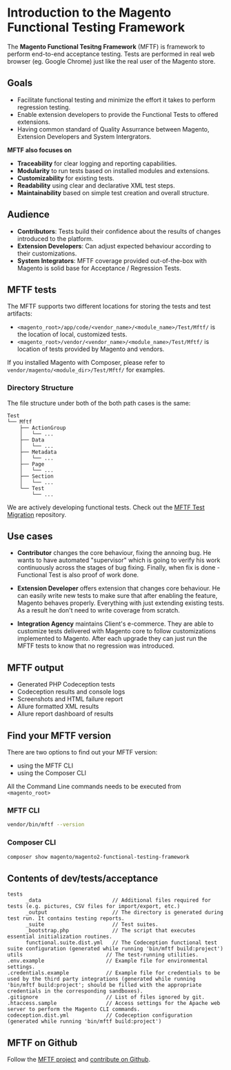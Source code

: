 # Introduction to the Magento Functional Testing Framework

The **Magento Functional Tesitng Framework** (MFTF) is framework to perform end-to-end acceptance testing. Tests are performed in real web browser (eg. Google Chrome) just like the real user of the Magento store.

## Goals

- Facilitate functional testing and minimize the effort it takes to perform regression testing.
- Enable extension developers to provide the Functional Tests to offered extensions.
- Having common standard of Quality Assurrance between Magento, Extension Developers and System Intergrators.

**MFTF also focuses on**

- **Traceability** for clear logging and reporting capabilities.
- **Modularity** to run tests based on installed modules and extensions.
- **Customizability** for existing tests.
- **Readability** using clear and declarative XML test steps.
- **Maintainability** based on simple test creation and overall structure.

## Audience

- **Contributors**: Tests build their confidence about the results of changes introduced to the platform.
- **Extension Developers**: Can adjust expected behaviour according to their customizations.
- **System Integrators**: MFTF coverage provided out-of-the-box with Magento is solid base for Acceptance / Regression Tests.

## MFTF tests

The MFTF supports two different locations for storing the tests and test artifacts:

-  `<magento_root>/app/code/<vendor_name>/<module_name>/Test/Mftf/` is the location of local, customized tests.
-  `<magento_root>/vendor/<vendor_name>/<module_name>/Test/Mftf/` is location of tests provided by Magento and vendors.

If you installed Magento with Composer, please refer to `vendor/magento/<module_dir>/Test/Mftf/` for examples.

### Directory Structure

The file structure under both of the both path cases is the same:

```tree
Test
└── Mftf
    ├── ActionGroup
    │   └── ...
    ├── Data
    │   └── ...
    ├── Metadata
    │   └── ...
    ├── Page
    │   └── ...
    ├── Section
    │   └── ...
    └── Test
        └── ...
```


<div class="bs-callout bs-callout-info" markdown="1">

We are actively developing functional tests. Check out the [MFTF Test Migration][] repository.

</div>

## Use cases

* **Contributor** changes the core behaviour, fixing the annoing bug.
  He wants to have automated "supervisor" which is going to verify his work continuously across the stages of bug fixing. Finally, when fix is done - Functional Test is also proof of work done.

* **Extension Developer** offers extension that changes core behaviour.
  He can easily write new tests to make sure that after enabling the feature, Magento behaves properly. Everything with just extending existing tests. As a result he don't need to write coverage from scratch.
  
* **Integration Agency** maintains Client's e-commerce.
  They are able to customize tests delivered with Magento core to follow customizations implemented to Magento. After each upgrade they can just run the MFTF tests to know that no regression was introduced.


## MFTF output

- Generated PHP Codeception tests
- Codeception results and console logs
- Screenshots and HTML failure report
- Allure formatted XML results
- Allure report dashboard of results

## Find your MFTF version

There are two options to find out your MFTF version:

- using the MFTF CLI
- using the Composer CLI

All the Command Line commands needs to be executed from `<magento_root>`

### MFTF CLI

```bash
vendor/bin/mftf --version
```

### Composer CLI

```bash
composer show magento/magento2-functional-testing-framework
```

## Contents of dev/tests/acceptance

```tree
tests
      _data                       // Additional files required for tests (e.g. pictures, CSV files for import/export, etc.)
      _output                     // The directory is generated during test run. It contains testing reports.
      _suite                      // Test suites.
      _bootstrap.php              // The script that executes essential initialization routines.
      functional.suite.dist.yml   // The Codeception functional test suite configuration (generated while running 'bin/mftf build:project')
utils                           // The test-running utilities.
.env.example                    // Example file for environmental settings.
.credentials.example            // Example file for credentials to be used by the third party integrations (generated while running 'bin/mftf build:project'; should be filled with the appropriate credentials in the corresponding sandboxes).
.gitignore                      // List of files ignored by git.
.htaccess.sample                // Access settings for the Apache web server to perform the Magento CLI commands.
codeception.dist.yml            // Codeception configuration (generated while running 'bin/mftf build:project')
```

## MFTF on Github

Follow the [MFTF project] and [contribute on Github].

<!-- Link definitions -->
[contribute on Github]: https://github.com/magento/magento2-functional-testing-framework/blob/master/.github/CONTRIBUTING.md
[Functional Testing Framework]: https://devdocs.magento.com/guides/v2.3/mtf/mtf_introduction.html
[MFTF project]: https://github.com/magento/magento2-functional-testing-framework
[Find your MFTF version]: #find-your-mftf-version
[MFTF Test Migration]: https://github.com/magento/magento-functional-tests-migration
